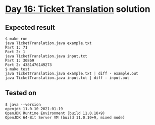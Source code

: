 # [Day 16: Ticket Translation](https://adventofcode.com/2020/day/16) solution

## Expected result
```
$ make run
java TicketTranslation.java example.txt
Part 1: 71
Part 2: 1
java TicketTranslation.java input.txt
Part 1: 30869
Part 2: 4381476149273
$ make test
java TicketTranslation.java example.txt | diff - example.out
java TicketTranslation.java input.txt | diff - input.out
```

## Tested on
```
$ java --version
openjdk 11.0.10 2021-01-19
OpenJDK Runtime Environment (build 11.0.10+9)
OpenJDK 64-Bit Server VM (build 11.0.10+9, mixed mode)
```
